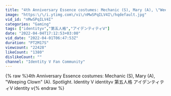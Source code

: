 ```yaml
---
title: "4th Anniversary Essence costumes: Mechanic (S), Mary (A), \"Weeping Clown\" (A). Spotlight. Identity V"
image: "https:\/\/i.ytimg.com\/vi\/nMwSPqILV4I\/hqdefault.jpg"
vid_id: "nMwSPqILV4I"
categories: "Gaming"
tags: ["identityv","第五人格","アイデンティティⅤ"]
date: "2022-04-04T17:12:53+03:00"
vid_date: "2022-04-01T06:47:53Z"
duration: "PT2M17S"
viewcount: "22428"
likeCount: "1380"
dislikeCount: ""
channel: "Identity V Fan Community"
---
```

{% raw %}4th Anniversary Essence costumes: Mechanic (S), Mary (A), "Weeping Clown" (A). Spotlight. Identity V identityv 第五人格 アイデンティティⅤ identity v{% endraw %}
